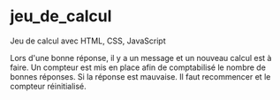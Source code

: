 # jeu_de_calcul
Jeu de calcul avec HTML, CSS, JavaScript

Lors d'une bonne réponse, il y a un message et un nouveau calcul est à faire.
Un compteur est mis en place afin de comptabilisé le nombre de bonnes réponses.
Si la réponse est mauvaise. Il faut recommencer et le compteur réinitialisé.
